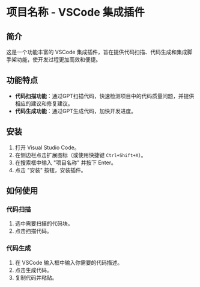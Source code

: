 # 项目名称 - VSCode 集成插件

## 简介

这是一个功能丰富的 VSCode 集成插件，旨在提供代码扫描、代码生成和集成脚手架功能，使开发过程更加高效和便捷。

## 功能特点

- **代码扫描功能**：通过GPT扫描代码，快速检测项目中的代码质量问题，并提供相应的建议和修复建议。
- **代码生成功能**：通过GPT生成代码，加快开发进度。

## 安装

1. 打开 Visual Studio Code。
2. 在侧边栏点击扩展图标（或使用快捷键 `Ctrl+Shift+X`）。
3. 在搜索框中输入 "项目名称" 并按下 Enter。
4. 点击 "安装" 按钮，安装插件。

## 如何使用

### 代码扫描

1. 选中需要扫描的代码块。
2. 点击扫描代码。

### 代码生成

1. 在 VSCode 输入框中输入你需要的代码描述。
2. 点击生成代码。
3. 复制代码并粘贴。

